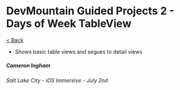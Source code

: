 # DevMountain Guided Projects 2 - Days of Week TableView

[< Back](https://github.com/Camji55/DevMtn-iOS20/)

- Shows basic table views and segues to detail views

##### Cameron Ingham
###### Salt Lake City - iOS Immersive - July 2nd



